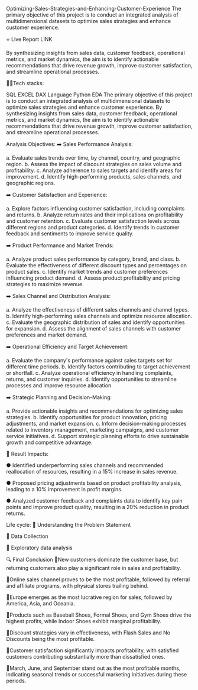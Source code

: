 Optimizing-Sales-Strategies-and-Enhancing-Customer-Experience
The primary objective of this project is to conduct an integrated analysis of multidimensional datasets to optimize sales strategies and enhance customer experience.

⭐ Live Report LINK

By synthesizing insights from sales data, customer feedback, operational metrics, and market dynamics, the aim is to identify actionable recommendations that drive revenue growth, improve customer satisfaction, and streamline operational processes.

👨‍💻Tech stacks:

 SQL
 EXCEL
 DAX Language
 Python EDA
The primary objective of this project is to conduct an integrated analysis of multidimensional datasets to optimize sales strategies and enhance customer experience. By synthesizing insights from sales data, customer feedback, operational metrics, and market dynamics, the aim is to identify actionable recommendations that drive revenue growth, improve customer satisfaction, and streamline operational processes.

Analysis Objectives:
➡️ Sales Performance Analysis:

a. Evaluate sales trends over time, by channel, country, and geographic region. b. Assess the impact of discount strategies on sales volume and profitability. c. Analyze adherence to sales targets and identify areas for improvement. d. Identify high-performing products, sales channels, and geographic regions.

➡️ Customer Satisfaction and Experience:

a. Explore factors influencing customer satisfaction, including complaints and returns. b. Analyze return rates and their implications on profitability and customer retention. c. Evaluate customer satisfaction levels across different regions and product categories. d. Identify trends in customer feedback and sentiments to improve service quality.

➡️ Product Performance and Market Trends:

a. Analyze product sales performance by category, brand, and class. b. Evaluate the effectiveness of different discount types and percentages on product sales. c. Identify market trends and customer preferences influencing product demand. d. Assess product profitability and pricing strategies to maximize revenue.

➡️ Sales Channel and Distribution Analysis:

a. Analyze the effectiveness of different sales channels and channel types. b. Identify high-performing sales channels and optimize resource allocation. c. Evaluate the geographic distribution of sales and identify opportunities for expansion. d. Assess the alignment of sales channels with customer preferences and market demand.

➡️ Operational Efficiency and Target Achievement:

a. Evaluate the company's performance against sales targets set for different time periods. b. Identify factors contributing to target achievement or shortfall. c. Analyze operational efficiency in handling complaints, returns, and customer inquiries. d. Identify opportunities to streamline processes and improve resource allocation.

➡️ Strategic Planning and Decision-Making:

a. Provide actionable insights and recommendations for optimizing sales strategies. b. Identify opportunities for product innovation, pricing adjustments, and market expansion. c. Inform decision-making processes related to inventory management, marketing campaigns, and customer service initiatives. d. Support strategic planning efforts to drive sustainable growth and competitive advantage.

🔎 Result Impacts:

● Identified underperforming sales channels and recommended reallocation of resources, resulting in a 15% increase in sales revenue.

● Proposed pricing adjustments based on product profitability analysis, leading to a 10% improvement in profit margins.

● Analyzed customer feedback and complaints data to identify key pain points and improve product quality, resulting in a 20% reduction in product returns.

Life cycle:
🔸 Understanding the Problem Statement

🔸 Data Collection

🔸 Exploratory data analysis

🔍 Final Conclusion
🔸New customers dominate the customer base, but returning customers also play a significant role in sales and profitability.

🔸Online sales channel proves to be the most profitable, followed by referral and affiliate programs, with physical stores trailing behind.

🔸Europe emerges as the most lucrative region for sales, followed by America, Asia, and Oceania.

🔸Products such as Baseball Shoes, Formal Shoes, and Gym Shoes drive the highest profits, while Indoor Shoes exhibit marginal profitability.

🔸Discount strategies vary in effectiveness, with Flash Sales and No Discounts being the most profitable.

🔸Customer satisfaction significantly impacts profitability, with satisfied customers contributing substantially more than dissatisfied ones.

🔸March, June, and September stand out as the most profitable months, indicating seasonal trends or successful marketing initiatives during these periods.
